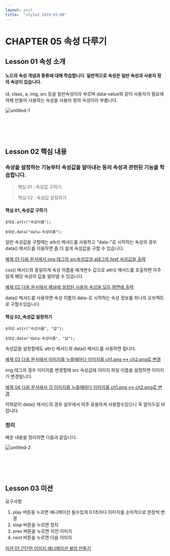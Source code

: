 ```yaml
---
layout: post
title:  "style2 2019-03-09"
---
```


CHAPTER 05  속성 다루기
=============

Lesson 01  속성 소개
-------------

#### 노드의 속성 개념과 종류에 대해 학습합니다. 일반적으로 속성은 일반 속성과 사용자 정의 속성이 있습니다.

id, class, a, img, src 등을 일반속성이라 부르며 data-value와 같이 사용자가 필요에 의해 만들어 사용하는 속성을 사용자 정의 속성이라 부릅니다.

![untitled-1](https://user-images.githubusercontent.com/42795906/53936954-f0ed7a00-40ee-11e9-9f04-0a62d3738e54.gif)

<br><br><br>
Lesson 02  핵심 내용
-------------

### 속성을 설정하는 기능부터 속성값을 알아내는 등의 속성과 관련된 기능을 학습합니다.

> 핵심 01 : 속성값 구하기

> 핵심 02 : 속성값 설정하기

#### 핵심 01_속성값 구하기

<pre><code>$대상.attr("속성이름");

$대상.data("data-속성이름");
</code></pre>

일반 속성값을 구할때는 attr() 메서드를 사용하고 "data-"로 시작하는 속성의 경우 data() 메서드를 이용하면 좀 더 쉽게 속성값을 구할 수 있습니다.

[예제 01 다음 문서에서 img 태그의 src속성값과 a태그의 href 속성값을 출력](https://jsfiddle.net/pt4n5egx/2/)

css() 메서드와 동일하게 속성 이름을 매개변수 값으로 attr() 매서드를 호출하면 아주 쉽게 해당 속성의 값을 알아낼 수 있습니다.

[예제 02 다음 문서에서 패널에 설정된 사용자 속성을 모두 화면에 출력](https://jsfiddle.net/xja5ct2d/3/)

data() 메서드를 사용하면 속성 이름이 data-로 시작하는 속성 정보를 하나의 오브젝트로 구할수있습니다.

#### 핵심 02_속성값 설정하기

<pre><code>$대상.attr("속성이름", "값");

$대상.data("data-속성이름", "값");
</code></pre>

속성값을 설정할때도 attr() 메서드와 data() 메서드를 사용하면 됩니다.

[예제 03 다음 문서에서 이미지를 누를때마다 이미지를 ch1.png <-> ch2.png로 변경](https://jsfiddle.net/erb6L4z5/3/)

img 태그의 경우 이미지를 변경할때 src 속성값에 이미지 파일 이름을 설정하면 이미지가 변경됩니다.

[예제 04 다음 문서에서 각 이미지를 누를때마다 이미지를 ch1.png <-> ch2.png로 변경](https://jsfiddle.net/wet6kzr1/3/)

이와같이 data() 메서드의 경우 실무에서 아주 유용하게 사용할수있으니 꼭 알아두길 바랍니다.

### 정리

배운 내용을 정리하면 다음과 같습니다.

![untitled-2](https://user-images.githubusercontent.com/42795906/53941705-2d73a280-40fc-11e9-8a2d-eb3bcb718ef1.gif)

<br><br><br>
Lesson 03  미션
-------------

요구사항

01. play 버튼을 누르면 에니메이션 될수있게 0.1초마다 이미지를 순차적으로 한장씩 변경
02. stop 버튼을 누르면 정지
03. prev 버튼을 누르면 이전 이미지
04. next 버튼을 누르면 다음 이미지

[미션 01 간단한 이미지 에니메이션 뷰어 만들기](https://jsfiddle.net/wet6kzr1/3/)
